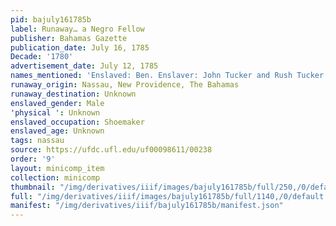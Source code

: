 ```yaml
---
pid: bajuly161785b
label: Runaway… a Negro Fellow
publisher: Bahamas Gazette
publication_date: July 16, 1785
Decade: '1780'
advertisement_date: July 12, 1785
names_mentioned: 'Enslaved: Ben. Enslaver: John Tucker and Rush Tucker.'
runaway_origin: Nassau, New Providence, The Bahamas
runaway_destination: Unknown
enslaved_gender: Male
'physical ': Unknown
enslaved_occupation: Shoemaker
enslaved_age: Unknown
tags: nassau
source: https://ufdc.ufl.edu/uf00098611/00238
order: '9'
layout: minicomp_item
collection: minicomp
thumbnail: "/img/derivatives/iiif/images/bajuly161785b/full/250,/0/default.jpg"
full: "/img/derivatives/iiif/images/bajuly161785b/full/1140,/0/default.jpg"
manifest: "/img/derivatives/iiif/bajuly161785b/manifest.json"
---
```

